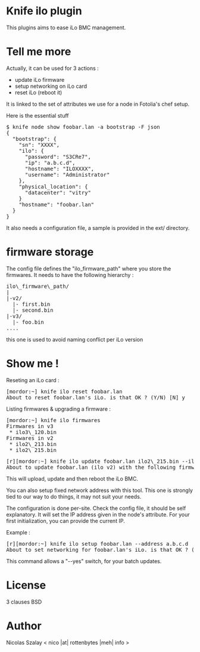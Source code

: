 # Knife ilo plugin

This plugins aims to ease iLo BMC management.

# Tell me more

Actually, it can be used for 3 actions :
* update iLo firmware
* setup networking on iLo card
* reset iLo (reboot it)

It is linked to the set of attributes we use for a node in Fotolia's chef setup.

Here is the essential stuff
<pre>
$ knife node show foobar.lan -a bootstrap -F json
{
  "bootstrap": {
    "sn": "XXXX",
    "ilo": {
      "password": "S3CRe7",
      "ip": "a.b.c.d",
      "hostname": "ILOXXXX",
      "username": "Administrator"
    },
    "physical_location": {
      "datacenter": "vitry"
    }
    "hostname": "foobar.lan"
  }
}
</pre>

It also needs a configuration file, a sample is provided in the ext/ directory.

# firmware storage

The config file defines the "ilo_firmware_path" where you store the firmwares. It needs to have the following hierarchy :

<pre>
ilo\_firmware\_path/
|
|-v2/
  |- first.bin
  |- second.bin
|-v3/
  |- foo.bin
....
</pre>

this one is used to avoid naming conflict per iLo version

# Show me !

Reseting an iLo card :

<pre>
[mordor:~] knife ilo reset foobar.lan
About to reset foobar.lan's iLo. is that OK ? (Y/N) [N] y
</pre>

Listing firmwares & upgrading a firmware :

<pre>
[mordor:~] knife ilo firmwares
Firmwares in v3
 * ilo3\_120.bin
Firmwares in v2
 * ilo2\_213.bin
 * ilo2\_215.bin
</pre>

<pre>
[r][mordor:~] knife ilo update foobar.lan ilo2\_215.bin --ilo 2
About to update foobar.lan (ilo v2) with the following firmware file. OK ? (Y/N) [N]
</pre>

This will upload, update and then reboot the iLo BMC.

You can also setup fixed network address with this tool. This one is strongly tied to our way to do things, it may not suit your needs.

The configuration is done per-site. Check the config file, it should be self explanatory. It will set the IP address given in the node's attribute. For your first initialization, you can provide the current IP.

Example :
<pre>
[r][mordor:~] knife ilo setup foobar.lan --address a.b.c.d
About to set networking for foobar.lan's iLo. is that OK ? (Y/N) [N]
</pre>

This command allows a "--yes" switch, for your batch updates.

License
=======
3 clauses BSD

Author
======
Nicolas Szalay < nico |at| rottenbytes |meh| info >
